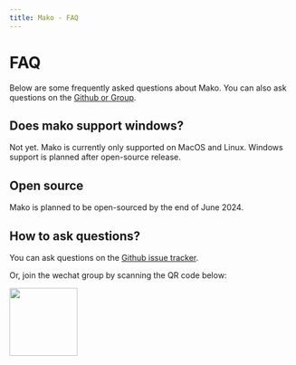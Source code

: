 ```yaml
---
title: Mako - FAQ
---
```


# FAQ

Below are some frequently asked questions about Mako. You can also ask questions on the [Github or Group](/faq#how-to-ask-questions%3F).

## Does mako support windows?

Not yet. Mako is currently only supported on MacOS and Linux. Windows support is planned after open-source release.

## Open source

Mako is planned to be open-sourced by the end of June 2024.

## How to ask questions?

You can ask questions on the [Github issue tracker](https://github.com/umijs/umi).

Or, join the wechat group by scanning the QR code below:

<img src="https://res.cloudinary.com/sorrycc/image/upload/v1715585116/blog/q4f5p3o6.jpg" width="120" />
